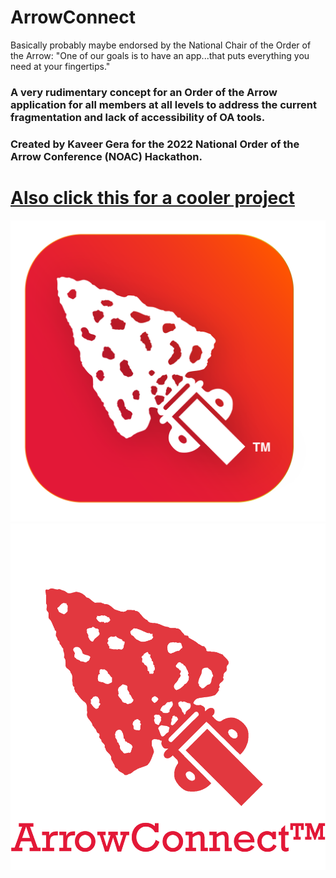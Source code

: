 # ArrowConnect

Basically probably maybe endorsed by the National Chair of the Order of the Arrow:
"One of our goals is to have an app...that puts everything you need at your fingertips."

### A very rudimentary concept for an Order of the Arrow application for all members at all levels to address the current fragmentation and lack of accessibility of OA tools.

### Created by Kaveer Gera for the 2022 National Order of the Arrow Conference (NOAC) Hackathon.

# [Also click this for a cooler project](https://studentcommunity.kaveergera.com)

![](https://github.com/Reevak05/ArrowConnect/blob/master/assets/ArrowConnect%20Icon.png?raw=true)![](https://github.com/Reevak05/ArrowConnect/blob/master/assets/ArrowConnect%20Logo.png?raw=true)
